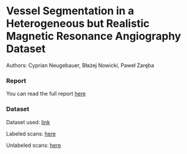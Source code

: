 # Vessel Segmentation in a Heterogeneous but Realistic Magnetic Resonance Angiography Dataset
Authors: Cyprian Neugebauer, Błażej Nowicki, Paweł Zaręba

### Report

You can read the full report [here](./report.ipynb)

### Dataset

Dataset used: [link](https://openneuro.org/datasets/ds003949/versions/1.0.1)

Labeled scans: [here](./data_labeled/)

Unlabeled scans: [here](./data_unlabeled/)

